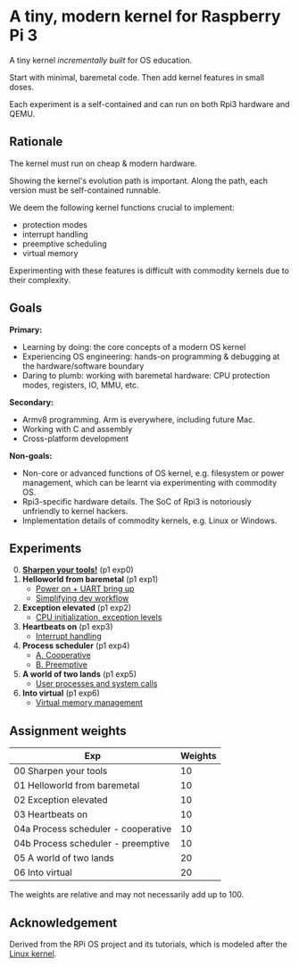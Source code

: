 # A tiny, modern kernel for Raspberry Pi 3 

A tiny kernel *incrementally built* for OS education. 

Start with minimal, baremetal code. Then add kernel features in small doses. 

Each experiment is a self-contained and can run on both Rpi3 hardware and QEMU. 

## Rationale

The kernel must run on cheap & modern hardware. 

Showing the kernel's evolution path is important. Along the path, each version must be self-contained runnable. 

We deem the following kernel functions crucial to implement: 
* protection modes
* interrupt handling
* preemptive scheduling
* virtual memory 

Experimenting with these features is difficult with commodity kernels due to their complexity. 

## Goals

**Primary:** 
* Learning by doing: the core concepts of a modern OS kernel
* Experiencing OS engineering: hands-on programming & debugging at the hardware/software boundary
* Daring to plumb: working with baremetal hardware: CPU protection modes, registers, IO, MMU, etc.

**Secondary:**
* Armv8 programming. Arm is everywhere, including future Mac. 
* Working with C and assembly 
* Cross-platform development 

**Non-goals:**
* Non-core or advanced functions of OS kernel, e.g. filesystem or power management, which can be learnt via experimenting with commodity OS. 
* Rpi3-specific hardware details. The SoC of Rpi3 is notoriously unfriendly to kernel hackers. 
* Implementation details of commodity kernels, e.g. Linux or Windows.  

<!---- to complete --->

## Experiments
0. **[Sharpen your tools!](docs/lesson00/rpi-os.md)** (p1 exp0) 
1. **Helloworld from baremetal** (p1 exp1) 
      * [Power on + UART bring up](docs/lesson01/rpi-os.md)
      * [Simplifying dev workflow](docs/lesson01/workflow.md)
      <!---- * [Exp](docs/lesson01/exercises.md) ----->
2. **Exception elevated** (p1 exp2) 
      * [CPU initialization, exception levels](docs/lesson02/rpi-os.md)
      <!---- * [Exp](docs/lesson02/exercises.md) ----->
3. **Heartbeats on** (p1 exp3) 
      * [Interrupt handling](docs/lesson03/rpi-os.md)
      <!----* [Exp](docs/lesson03/exercises.md) ----->
4. **Process scheduler** (p1 exp4) 
      * [A. Cooperative](docs/lesson04a/rpi-os.md) 
      * [B. Preemptive](docs/lesson04b/rpi-os.md) 
      <!---- * [Exercises](docs/lesson04a/exercises.md) ----->
5. **A world of two lands** (p1 exp5) 
      * [User processes and system calls](docs/lesson05/rpi-os.md) 
      <!---- * [Exercises](docs/lesson05/exercises.md) ----->
6. **Into virtual** (p1 exp6) 
      * [Virtual memory management](docs/lesson06/rpi-os.md) 
      <!---- * [Exercises](docs/lesson06/exercises.md) ----->

## Assignment weights

| Exp                                 | Weights |
| ----------------------------------- | ------- |
| 00 Sharpen your tools               | 10      |
| 01 Helloworld from baremetal        | 10      |
| 02 Exception elevated               | 10      |
| 03 Heartbeats on                    | 10      |
| 04a Process scheduler - cooperative | 10      |
| 04b Process scheduler - preemptive  | 10      |
| 05 A world of two lands             | 20      |
| 06 Into virtual                     | 20      |

The weights are relative and may not necessarily add up to 100. 

## Acknowledgement
Derived from the RPi OS project and its tutorials, which is modeled after the [Linux kernel](https://github.com/torvalds/linux). 